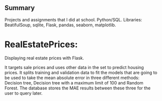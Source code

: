 ## Summary

Projects and assignments that I did at school. Python/SQL.
Libraries: BeatifulSoup, sqlite, Flask, pandas, seaborn, matplotlib. 

# RealEstatePrices: 

Displaying real estate prices with Flask.

It targets sale prices and uses other data in the set to predict housing prices. It splits training and validation data to fit the models that are going to be used to take the mean absolute error in three different methods: Decision tree, Decision tree with a maximum limit of 100 and Random Forest. The database stores the MAE results between these three for the user to query later.

